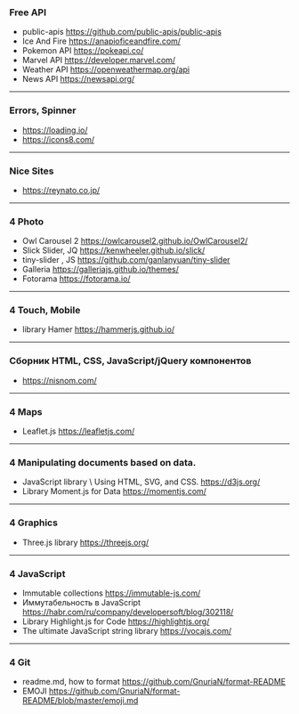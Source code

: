### Free API
+ public-apis    https://github.com/public-apis/public-apis
+ Ice And Fire   https://anapioficeandfire.com/
+ Pokemon API	 https://pokeapi.co/
+ Marvel API	 https://developer.marvel.com/
+ Weather API	 https://openweathermap.org/api
+ News API	     https://newsapi.org/

____
### Errors, Spinner
+ https://loading.io/
+ https://icons8.com/

____
### Nice Sites
+ https://reynato.co.jp/

____
### 4 Photo
+ Owl Carousel 2 https://owlcarousel2.github.io/OwlCarousel2/
+ Slick Slider, JQ https://kenwheeler.github.io/slick/
+ tiny-slider , JS https://github.com/ganlanyuan/tiny-slider
+ Galleria https://galleriajs.github.io/themes/
+ Fotorama https://fotorama.io/
____
### 4 Touch, Mobile
+ library Hamer https://hammerjs.github.io/
____
### Сборник HTML, CSS, JavaScript/jQuery компонентов
+ https://nisnom.com/

____
### 4 Maps
+ Leaflet.js https://leafletjs.com/

____
### 4 Manipulating documents based on data.
+ JavaScript library \ Using HTML, SVG, and CSS. https://d3js.org/
+ Library Moment.js for Data https://momentjs.com/
____
### 4 Graphics 
+ Three.js library https://threejs.org/

____
### 4 JavaScript
+ Immutable collections https://immutable-js.com/
+ Иммутабельность в JavaScript https://habr.com/ru/company/developersoft/blog/302118/
+ Library Highlight.js for Code https://highlightjs.org/
+ The ultimate JavaScript string library https://vocajs.com/

____
### 4 Git
+ readme.md, how to format https://github.com/GnuriaN/format-README
+ EMOJI https://github.com/GnuriaN/format-README/blob/master/emoji.md

